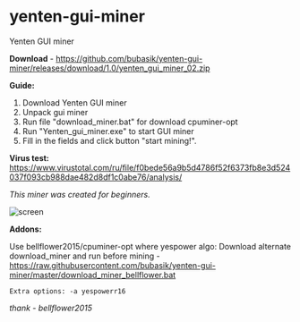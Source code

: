 # yenten-gui-miner
Yenten GUI miner

**Download** - https://github.com/bubasik/yenten-gui-miner/releases/download/1.0/yenten_gui_miner_02.zip

**Guide:**
1) Download Yenten GUI miner
2) Unpack gui miner
3) Run file "download_miner.bat" for download cpuminer-opt
4) Run "Yenten_gui_miner.exe" to start GUI miner
5) Fill in the fields and click button "start mining!".

**Virus test:** https://www.virustotal.com/ru/file/f0bede56a9b5d4786f52f6373fb8e3d524037f093cb988dae482d8df1c0abe76/analysis/

*This miner was created for beginners.*

![screen](https://github.com/bubasik/yenten-gui-miner/blob/master/gui_miner_screen.png)

**Addons:**

Use bellflower2015/cpuminer-opt where yespower algo: Download alternate download_miner and run before mining - https://raw.githubusercontent.com/bubasik/yenten-gui-miner/master/download_miner_bellflower.bat

``Extra options: -a yespowerr16``

*thank - bellflower2015*
